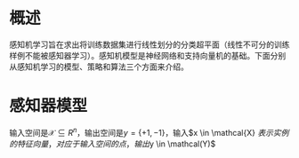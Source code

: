 # 概述

  感知机学习旨在求出将训练数据集进行线性划分的分类超平面（线性不可分的训练样例不能被感知器学习）。感知机模型是神经网络和支持向量机的基础。下面分别从感知机学习的模型、策略和算法三个方面来介绍。

# 感知器模型



输入空间是$\mathcal{X}\subseteq R^n$，输出空间是$y=\{+1,-1\}$，输入$x \in  \mathcal{X} $表示实例的特征向量，对应于输入空间的点，输出$y \in \mathcal(Y)$





































